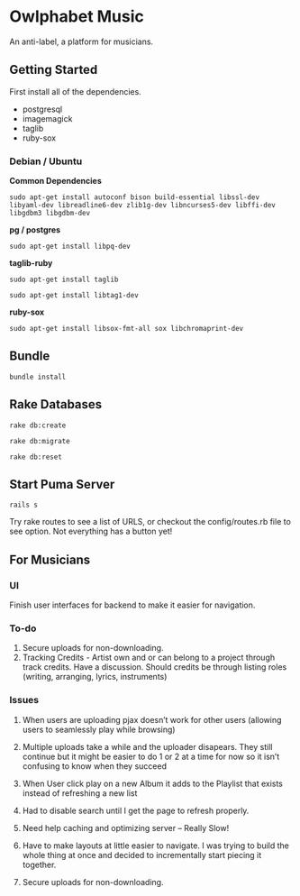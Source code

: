 # Owlphabet Music
An anti-label, a platform for musicians.

## Getting Started
First install all of the dependencies.


* postgresql
* imagemagick
* taglib
* ruby-sox
 

### Debian / Ubuntu

**Common Dependencies**

`sudo apt-get install autoconf bison build-essential libssl-dev libyaml-dev libreadline6-dev zlib1g-dev libncurses5-dev libffi-dev libgdbm3 libgdbm-dev`

**pg / postgres**

`sudo apt-get install libpq-dev`

**taglib-ruby**

`sudo apt-get install taglib`

`sudo apt-get install libtag1-dev`

**ruby-sox**

`sudo apt-get install libsox-fmt-all sox libchromaprint-dev`

## Bundle 
`bundle install`

## Rake Databases 
`rake db:create`

`rake db:migrate`

`rake db:reset`

## Start Puma Server
`rails s`

Try rake routes to see a list of URLS, or checkout the config/routes.rb file to see option. Not everything has a button yet!



## For Musicians

### UI

Finish user interfaces for backend to make it easier for navigation.


### To-do 
1. Secure uploads for non-downloading.
2. Tracking Credits - Artist own and or can belong to a project through track credits. Have a discussion. Should credits be through listing roles (writing, arranging, lyrics, instruments)

### Issues
1. When users are uploading pjax doesn’t work for other users (allowing users to seamlessly play while browsing)

2. Multiple uploads take a while and the uploader disapears. They still continue but it might be easier to  do 1 or 2 at a time for now so it isn’t confusing to know when they succeed

3. When User click play on a new Album it adds to the Playlist that exists instead of refreshing a new list

4. Had to disable search until I get the page to refresh properly.

5. Need help caching and optimizing server – Really Slow!

7. Have to make layouts at little easier to navigate. I was trying to build the whole thing at once and decided to incrementally start piecing it together.

8. Secure uploads for non-downloading.

